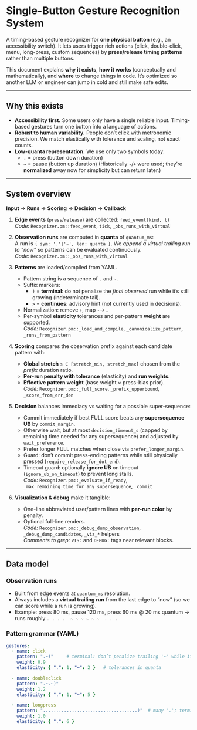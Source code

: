 # Single-Button Gesture Recognition System

A timing-based gesture recognizer for **one physical button** (e.g., an accessibility switch). It lets users trigger rich actions (click, double-click, menu, long-press, custom sequences) by **press/release timing patterns** rather than multiple buttons.

This document explains **why it exists**, **how it works** (conceptually and mathematically), and **where** to change things in code. It’s optimized so another LLM or engineer can jump in cold and still make safe edits.

---

## Why this exists

- **Accessibility first.** Some users only have a single reliable input. Timing-based gestures turn one button into a language of actions.
- **Robust to human variability.** People don’t click with metronomic precision. We match elastically with tolerance and scaling, not exact counts.
- **Low-quanta representation.** We use only two symbols today:
  - `.` = press (button down duration)
  - `~` = pause (button up duration)
  (Historically `-`/`+` were used; they’re **normalized** away now for simplicity but can return later.)

---

## System overview

**Input** → **Runs** → **Scoring** → **Decision** → **Callback**

1. **Edge events** (`press`/`release`) are collected: `feed_event(kind, t)`  
   *Code:* `Recognizer.pm::feed_event`, `tick`, `_obs_runs_with_virtual`

2. **Observation runs** are computed in **quanta** of `quantum_ms`:  
   A run is `{ sym: '.'|'~', len: quanta }`. We *append a virtual trailing run to “now”* so patterns can be evaluated continuously.  
   *Code:* `Recognizer.pm::_obs_runs_with_virtual`

3. **Patterns** are loaded/compiled from YAML.  
   - Pattern string is a sequence of `.` and `~`.  
   - Suffix markers:
     - `)` = **terminal**: do not penalize the *final observed* run while it’s still growing (indeterminate tail).
     - `>` = **continues**: advisory hint (not currently used in decisions).
   - Normalization: remove `+`, map `-`→`.`.  
   - Per-symbol **elasticity** tolerances and per-pattern **weight** are supported.  
   *Code:* `Recognizer.pm::_load_and_compile`, `_canonicalize_pattern`, `_runs_from_pattern`

4. **Scoring** compares the observation prefix against each candidate pattern with:
   - **Global stretch** `s ∈ [stretch_min, stretch_max]` chosen from the *prefix* duration ratio.
   - **Per-run penalty with tolerance** (elasticity) and **run weights**.
   - **Effective pattern weight** (base weight × press-bias prior).  
   *Code:* `Recognizer.pm::_full_score`, `_prefix_upperbound`, `_score_from_err_den`

5. **Decision** balances immediacy vs waiting for a possible super-sequence:
   - Commit immediately if best FULL score beats any **supersequence UB** by `commit_margin`.
   - Otherwise wait, but at most `decision_timeout_s` (capped by remaining time needed for any supersequence) and adjusted by `wait_preference`.
   - Prefer longer FULL matches when close via `prefer_longer_margin`.
   - Guard: don’t commit press-ending patterns while still physically pressed (`require_release_for_dot_end`).  
   - Timeout guard: optionally **ignore UB** on timeout (`ignore_ub_on_timeout`) to prevent long stalls.  
   *Code:* `Recognizer.pm::_evaluate_if_ready`, `_max_remaining_time_for_any_supersequence`, `_commit`

6. **Visualization & debug** make it tangible:
   - One-line abbreviated user/pattern lines with **per-run color** by penalty.
   - Optional full-line renders.  
   *Code:* `Recognizer.pm::_debug_dump_observation`, `_debug_dump_candidates`, `_viz_*` helpers  
   *Comments to grep:* `VIS:` and `DEBUG:` tags near relevant blocks.

---

## Data model

### Observation runs
- Built from edge events at `quantum_ms` resolution.
- Always includes a **virtual trailing run** from the last edge to “now” (so we can score while a run is growing).
- Example: press 80 ms, pause 120 ms, press 60 ms @ 20 ms quantum → runs roughly `. . . .  ~ ~ ~ ~ ~ ~  . . .`

### Pattern grammar (YAML)
```yaml
gestures:
  - name: click
    pattern: ".~)"     # terminal: don’t penalize trailing '~' while it’s still growing
    weight: 0.9
    elasticity: { ".": 1, "~": 2 }   # tolerances in quanta

  - name: doubleclick
    pattern: ".~.~)"
    weight: 1.2
    elasticity: { ".": 1, "~": 5 }

  - name: longpress
    pattern: "....................................)"  # many '.'; terminal
    weight: 1.0
    elasticity: { ".": 6 }
